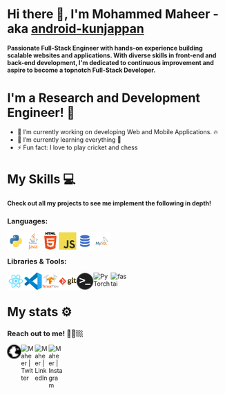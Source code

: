 
# Hi there 👋, I'm Mohammed Maheer - aka [android-kunjappan](https://maheer23.github.io/)
**Passionate Full-Stack Engineer with hands-on experience building scalable websites and applications. With diverse
skills in front-end and back-end development, I'm dedicated to continuous improvement and aspire to become a topnotch Full-Stack Developer.**


# I'm a Research and Development Engineer! 🚀
- 🔭 I’m currently working on developing Web and Mobile Applications. 🔥
- 🌱 I’m currently learning everything 🤣
- ⚡ Fun fact: I love to play cricket and chess

# My Skills 💻

**Check out all my projects to see me implement the following in depth!**

### Languages:


<img align="left" alt="Python" width="40px" src="https://raw.githubusercontent.com/github/explore/80688e429a7d4ef2fca1e82350fe8e3517d3494d/topics/python/python.png" />
<img align="left" alt="Java" width="40px" src="https://raw.githubusercontent.com/github/explore/80688e429a7d4ef2fca1e82350fe8e3517d3494d/topics/java/java.png" />
<img align="left" alt="HTML5" width="40px" src="https://raw.githubusercontent.com/github/explore/80688e429a7d4ef2fca1e82350fe8e3517d3494d/topics/html/html.png" />
<img align="left" alt="JavaScript" width="40px" src="https://raw.githubusercontent.com/github/explore/80688e429a7d4ef2fca1e82350fe8e3517d3494d/topics/javascript/javascript.png" />
<img align="left" alt="SQL" width="40px" src="https://raw.githubusercontent.com/github/explore/80688e429a7d4ef2fca1e82350fe8e3517d3494d/topics/sql/sql.png" />
<img align="left" alt="MySQL" width="40px" src="https://raw.githubusercontent.com/github/explore/80688e429a7d4ef2fca1e82350fe8e3517d3494d/topics/mysql/mysql.png" />


<br />
<br />

### Libraries & Tools:
<img align="left" alt="React" width="40px" src="https://raw.githubusercontent.com/github/explore/80688e429a7d4ef2fca1e82350fe8e3517d3494d/topics/react/react.png" />
<img align="left" alt="Visual Studio Code" width="40px" src="https://raw.githubusercontent.com/github/explore/80688e429a7d4ef2fca1e82350fe8e3517d3494d/topics/visual-studio-code/visual-studio-code.png" />
<img align="left" alt="TensorFlow" width="40px" src="https://raw.githubusercontent.com/github/explore/80688e429a7d4ef2fca1e82350fe8e3517d3494d/topics/tensorflow/tensorflow.png" />
<img align="left" alt="Git - GitHub" width="40px" src="https://raw.githubusercontent.com/github/explore/80688e429a7d4ef2fca1e82350fe8e3517d3494d/topics/git/git.png" />
<img align="left" alt="Terminal" width="40px" src="https://raw.githubusercontent.com/github/explore/d92924b1d925bb134e308bd29c9de6c302ed3beb/topics/terminal/terminal.png" />
<img align="left" alt="PyTorch" width="40px" src="https://pytorch.org/assets/images/pytorch-logo.png" />
<img align="left" alt="fastai" width="40px" src="http://www.fast.ai/images/Fast.ai.png" />

<br/>
<br/>

# My stats ⚙️
<!--.![Maheer's github stats](https://github-readme-stats.vercel.app/api?username=android-kunjapppan&show_icons=true&theme=radical)-->

### Reach out to me! 🕺🏼🏼
[<img align="left" width="32px" src="https://raw.githubusercontent.com/iconic/open-iconic/master/svg/globe.svg" />](https://maheer23.github.io/)
[<img align="left" alt="Maheer | Twitter" width="32px" src="https://cdn.jsdelivr.net/npm/simple-icons@v3/icons/twitter.svg" />](https://twitter.com/maheer23)
[<img align="left" alt="Maheer | LinkedIn" width="32px" src="https://cdn.jsdelivr.net/npm/simple-icons@v3/icons/linkedin.svg" />](https://www.linkedin.com/in/maheer-mohammed/)
[<img align="left" alt="Maheer | Instagram" width="32px" src="https://cdn.jsdelivr.net/npm/simple-icons@v3/icons/instagram.svg" />](https://www.instagram.com/mohammed.maheer/)

<br />

